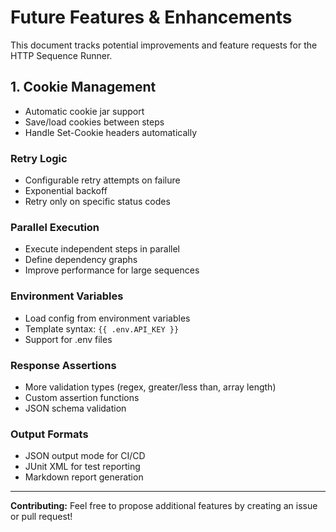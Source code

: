 # Future Features & Enhancements

This document tracks potential improvements and feature requests for the HTTP Sequence Runner.

## 1. Cookie Management
- Automatic cookie jar support
- Save/load cookies between steps
- Handle Set-Cookie headers automatically

### Retry Logic
- Configurable retry attempts on failure
- Exponential backoff
- Retry only on specific status codes

### Parallel Execution
- Execute independent steps in parallel
- Define dependency graphs
- Improve performance for large sequences

### Environment Variables
- Load config from environment variables
- Template syntax: `{{ .env.API_KEY }}`
- Support for .env files

### Response Assertions
- More validation types (regex, greater/less than, array length)
- Custom assertion functions
- JSON schema validation

### Output Formats
- JSON output mode for CI/CD
- JUnit XML for test reporting
- Markdown report generation

---

**Contributing:** Feel free to propose additional features by creating an issue or pull request!
